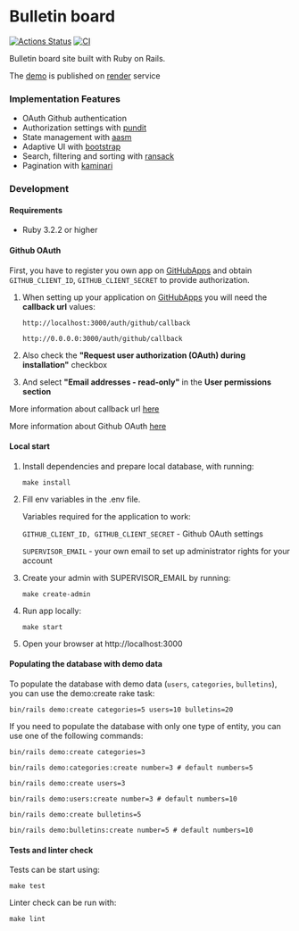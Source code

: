 # Bulletin board

[![Actions Status](https://github.com/kitXIII/rails-project-65/actions/workflows/hexlet-check.yml/badge.svg)](https://github.com/kitXIII/rails-project-65/actions)
[![CI](https://github.com/kitXIII/rails-project-65/actions/workflows/ci.yml/badge.svg?branch=main)](https://github.com/kitXIII/rails-project-65/actions/workflows/ci.yml)

Bulletin board site built with Ruby on Rails.

The [demo](https://kit-bulletins-board.onrender.com) is published on [render](https://render.com/) service

### Implementation Features

* OAuth Github authentication
* Authorization settings with [pundit](https://github.com/varvet/pundit)
* State management with [aasm](https://github.com/aasm/aasm)
* Adaptive UI with [bootstrap](https://getbootstrap.com)
* Search, filtering and sorting with [ransack](https://github.com/activerecord-hackery/ransack)
* Pagination with [kaminari](https://github.com/amatsuda/kaminari)

### Development

#### Requirements

* Ruby 3.2.2 or higher

#### Github OAuth

First, you have to register you own app on [GitHubApps](https://github.com/settings/apps) and obtain `GITHUB_CLIENT_ID`, `GITHUB_CLIENT_SECRET` to provide authorization.

1) When setting up your application on [GitHubApps](https://github.com/settings/apps) you will need the **callback url** values:

    `http://localhost:3000/auth/github/callback`

    `http://0.0.0.0:3000/auth/github/callback`


2) Also check the **"Request user authorization (OAuth) during installation"** checkbox

3) And select **"Email addresses - read-only"** in the **User permissions section**

More information about callback url [here](https://docs.github.com/apps/creating-github-apps/registering-a-github-app/about-the-user-authorization-callback-url)

More information about Github OAuth [here](https://docs.github.com/apps/building-github-apps/identifying-and-authorizing-users-for-github-apps/)


#### Local start

1) Install dependencies and prepare local database, with running:
    ```shell
    make install
    ```

2) Fill env variables in the .env file.

    Variables required for the application to work:

    `GITHUB_CLIENT_ID, GITHUB_CLIENT_SECRET` - Github OAuth settings

    `SUPERVISOR_EMAIL` - your own email to set up administrator rights for your account

3) Create your admin with SUPERVISOR_EMAIL by running:
    ```shell
    make create-admin
    ```

4) Run app locally:
    ```shell
    make start
    ```

5) Open your browser at http://localhost:3000


#### Populating the database with demo data

To populate the database with demo data (`users`, `categories`, `bulletins`), you can use the demo:create rake task:
```shell
bin/rails demo:create categories=5 users=10 bulletins=20
```

If you need to populate the database with only one type of entity, you can use one of the following commands:

```shell
bin/rails demo:create categories=3
```

```shell
bin/rails demo:categories:create number=3 # default numbers=5
```

```shell
bin/rails demo:create users=3
```

```shell
bin/rails demo:users:create number=3 # default numbers=10
```

```shell
bin/rails demo:create bulletins=5
```

```shell
bin/rails demo:bulletins:create number=5 # default numbers=10
```

#### Tests and linter check

Tests can be start using:
```shell
make test
```

Linter check can be run with:
```shell
make lint
```
